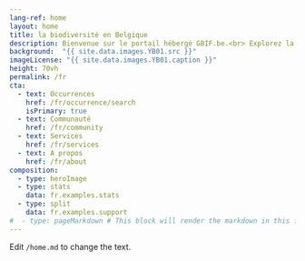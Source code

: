 ```yaml
---
lang-ref: home
layout: home
title: la biodiversité en Belgique
description: Bienvenue sur le portail hébergé GBIF.be.<br> Explorez la biodiversté de notre pays. Découvrez les éditeurs de données et les services offerts par le noeud GBIF.
background:  "{{ site.data.images.YB01.src }}"
imageLicense: "{{ site.data.images.YB01.caption }}"
height: 70vh
permalink: /fr
cta:
  - text: Occurrences
    href: /fr/occurrence/search
    isPrimary: true
  - text: Communauté
    href: /fr/community
  - text: Services
    href: /fr/services
  - text: A propos
    href: /fr/about
composition:
  - type: heroImage
  - type: stats
    data: fr.examples.stats
  - type: split
    data: fr.examples.support
#  - type: pageMarkdown # This block will render the markdown in this file so no data property needed
---
```


Edit `/home.md` to change the text.
